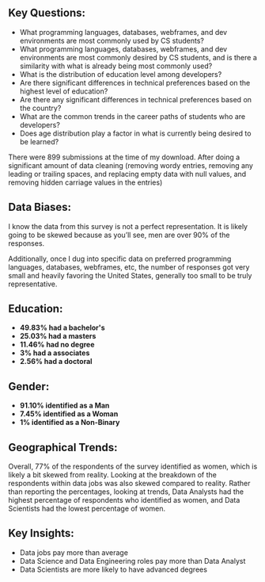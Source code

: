 ## Key Questions: 

* What programming languages, databases, webframes, and dev environments are most commonly used by CS students?
* What programming languages, databases, webframes, and dev environments are most commonly desired by CS students, and is there a similarity with what is already being most commonly used?
* What is the distribution of education level among developers?
* Are there significant differences in technical preferences based on the highest level of education?
* Are there any significant differences in technical preferences based on the country?
* What are the common trends in the career paths of students who are developers?
* Does age distribution play a factor in what is currently being desired to be learned?

There were 899 submissions at the time of my download. After doing a significant amount of data cleaning (removing wordy entries, removing any leading or trailing spaces, and replacing empty data with null values, and removing hidden carriage values in the entries)

## Data Biases:

I know the data from this survey is not a perfect representation. It is likely going to be skewed because as you’ll see, men are over 90% of the responses.

Additionally, once I dug into specific data on preferred programming languages, databases, webframes, etc, the number of responses got very small and heavily favoring the United States, generally too small to be truly representative.


## Education:
* **49.83% had a bachelor's**
* **25.03% had a masters**
* **11.46% had no degree**
* **3% had a associates**
* **2.56% had a doctoral**

## Gender:
* **91.10% identified as a Man**
* **7.45% identified as a Woman**
* **1% identified as a Non-Binary**


## Geographical Trends:

Overall, 77% of the respondents of the survey identified as women, which is likely a bit skewed from reality. Looking at the breakdown of the respondents within data jobs was also skewed compared to reality. Rather than reporting the percentages, looking at trends, Data Analysts had the highest percentage of respondents who identified as women, and Data Scientists had the lowest percentage of women.

## Key Insights:

* Data jobs pay more than average
* Data Science and Data Engineering roles pay more than Data Analyst
* Data Scientists are more likely to have advanced degrees
